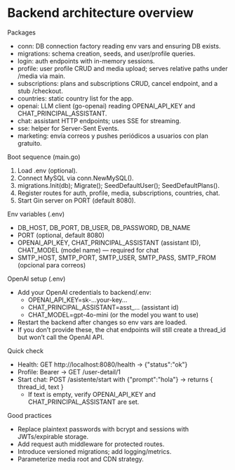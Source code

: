 # Backend architecture overview

Packages
- conn: DB connection factory reading env vars and ensuring DB exists.
- migrations: schema creation, seeds, and user/profile queries.
- login: auth endpoints with in-memory sessions.
- profile: user profile CRUD and media upload; serves relative paths under /media via main.
- subscriptions: plans and subscriptions CRUD, cancel endpoint, and a stub /checkout.
- countries: static country list for the app.
- openai: LLM client (go-openai) reading OPENAI_API_KEY and CHAT_PRINCIPAL_ASSISTANT.
- chat: assistant HTTP endpoints; uses SSE for streaming.
- sse: helper for Server-Sent Events.
- marketing: envía correos y pushes periódicos a usuarios con plan gratuito.

Boot sequence (main.go)
1) Load .env (optional).
2) Connect MySQL via conn.NewMySQL().
3) migrations.Init(db); Migrate(); SeedDefaultUser(); SeedDefaultPlans().
4) Register routes for auth, profile, media, subscriptions, countries, chat.
5) Start Gin server on PORT (default 8080).

Env variables (.env)
- DB_HOST, DB_PORT, DB_USER, DB_PASSWORD, DB_NAME
- PORT (optional, default 8080)
- OPENAI_API_KEY, CHAT_PRINCIPAL_ASSISTANT (assistant ID), CHAT_MODEL (model name) — required for chat
- SMTP_HOST, SMTP_PORT, SMTP_USER, SMTP_PASS, SMTP_FROM (opcional para correos)

OpenAI setup (.env)
- Add your OpenAI credentials to backend/.env:
	- OPENAI_API_KEY=sk-...your-key...
	- CHAT_PRINCIPAL_ASSISTANT=asst_... (assistant id)
	- CHAT_MODEL=gpt-4o-mini (or the model you want to use)
- Restart the backend after changes so env vars are loaded.
- If you don’t provide these, the chat endpoints will still create a thread_id but won’t call the OpenAI API.

Quick check
- Health: GET http://localhost:8080/health → {"status":"ok"}
- Profile: Bearer <token> → GET /user-detail/1
- Start chat: POST /asistente/start with {"prompt":"hola"} → returns { thread_id, text }
	- If text is empty, verify OPENAI_API_KEY and CHAT_PRINCIPAL_ASSISTANT are set.

Good practices
- Replace plaintext passwords with bcrypt and sessions with JWTs/expirable storage.
- Add request auth middleware for protected routes.
- Introduce versioned migrations; add logging/metrics.
- Parameterize media root and CDN strategy.
